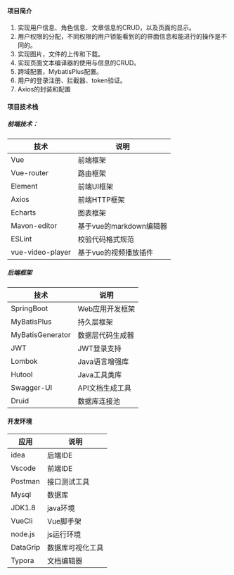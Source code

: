 #### 项目简介

1. 实现用户信息、角色信息、文章信息的CRUD，以及页面的显示。
2. 用户权限的分配，不同权限的用户锁能看到的的界面信息和能进行的操作是不同的。
3. 实现图片，文件的上传和下载。
4. 实现页面文本编译器的使用与信息的CRUD。
5. 跨域配置，MybatisPlus配置。
6. 用户的登录注册、拦截器、token验证。
7. Axios的封装和配置

#### 项目技术栈

##### 前端技术：

| 技术             | 说明                    |
| ---------------- | ----------------------- |
| Vue              | 前端框架                |
| Vue-router       | 路由框架                |
| Element          | 前端UI框架              |
| Axios            | 前端HTTP框架            |
| Echarts          | 图表框架                |
| Mavon-editor     | 基于vue的markdown编辑器 |
| ESLint           | 校验代码格式规范        |
| vue-video-player | 基于vue的视频播放插件   |

##### 后端框架

| 技术             | 说明             |
| ---------------- | ---------------- |
| SpringBoot       | Web应用开发框架  |
| MyBatisPlus      | 持久层框架       |
| MyBatisGenerator | 数据层代码生成器 |
| JWT              | JWT登录支持      |
| Lombok           | Java语言增强库   |
| Hutool           | Java工具类库     |
| Swagger-UI       | API文档生成工具  |
| Druid            | 数据库连接池     |



#### 开发环境

| 应用     | 说明             |
| -------- | ---------------- |
| idea     | 后端IDE          |
| Vscode   | 前端IDE          |
| Postman  | 接口测试工具     |
| Mysql    | 数据库           |
| JDK1.8   | java环境         |
| VueCli   | Vue脚手架        |
| node.js  | js运行环境       |
| DataGrip | 数据库可视化工具 |
| Typora   | 文档编辑器       |



#### 
